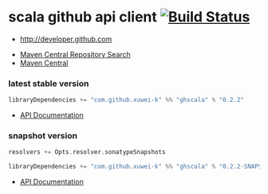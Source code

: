 # scala github api client [![Build Status](https://secure.travis-ci.org/xuwei-k/ghscala.png)](http://travis-ci.org/xuwei-k/ghscala)

* http://developer.github.com


- [Maven Central Repository Search](http://search.maven.org/#search%7Cga%7C1%7Cg%3A%22com.github.xuwei-k%22%20AND%20a%3A%22ghscala_2.10%22)
- [Maven Central](http://repo1.maven.org/maven2/com/github/xuwei-k/ghscala_2.10/)


### latest stable version

```scala
libraryDependencies += "com.github.xuwei-k" %% "ghscala" % "0.2.2"
```

- [API Documentation](https://oss.sonatype.org/service/local/repositories/releases/archive/com/github/xuwei-k/ghscala_2.10/0.2.2/ghscala_2.10-0.2.2-javadoc.jar/!/index.html)


### snapshot version

```scala
resolvers += Opts.resolver.sonatypeSnapshots

libraryDependencies += "com.github.xuwei-k" %% "ghscala" % "0.2.2-SNAPSHOT"
```

- [API Documentation](https://oss.sonatype.org/service/local/repositories/snapshots/archive/com/github/xuwei-k/ghscala_2.10/0.2.2-SNAPSHOT/ghscala_2.10-0.2.2-SNAPSHOT-javadoc.jar/!/index.html)


